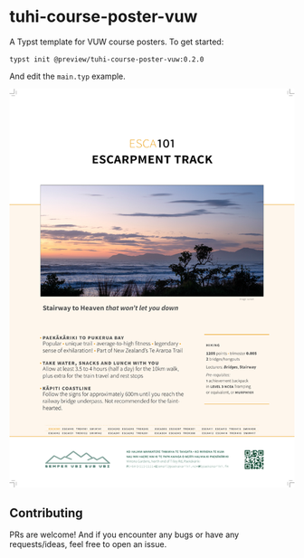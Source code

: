# tuhi-course-poster-vuw

A Typst template for VUW course posters. To get started:

```typst
typst init @preview/tuhi-course-poster-vuw:0.2.0
```

And edit the `main.typ` example. 

![Preview of the first page](thumbnail.png)

## Contributing

PRs are welcome! And if you encounter any bugs or have any requests/ideas, feel free to open an issue.

